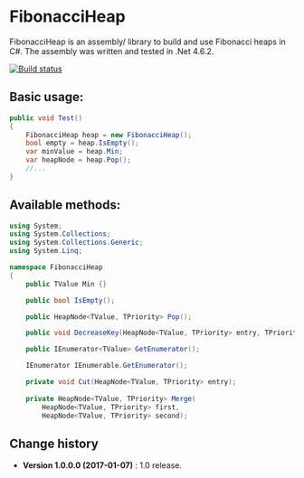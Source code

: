FibonacciHeap
====================================

FibonacciHeap is an assembly/ library to build and use Fibonacci heaps in C#.
The assembly was written and tested in .Net 4.6.2.

[![Build status](https://ci.appveyor.com/api/projects/status/4r73mgd973f5bek9?svg=true)](https://ci.appveyor.com/project/SeppPenner/fibonacciheap)

## Basic usage:
```csharp
public void Test()
{
	FibonacciHeap heap = new FibonacciHeap();
	bool empty = heap.IsEmpty();
	var minValue = heap.Min;
	var heapNode = heap.Pop();
	//...
}
```

## Available methods:
```csharp
using System;
using System.Collections;
using System.Collections.Generic;
using System.Linq;

namespace FibonacciHeap
{
    public TValue Min {}

    public bool IsEmpty();

    public HeapNode<TValue, TPriority> Pop();

    public void DecreaseKey(HeapNode<TValue, TPriority> entry, TPriority newPriorty);

    public IEnumerator<TValue> GetEnumerator();

    IEnumerator IEnumerable.GetEnumerator();

    private void Cut(HeapNode<TValue, TPriority> entry);
    
    private HeapNode<TValue, TPriority> Merge(
        HeapNode<TValue, TPriority> first,
        HeapNode<TValue, TPriority> second);
```

Change history
--------------

* **Version 1.0.0.0 (2017-01-07)** : 1.0 release.
